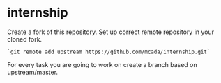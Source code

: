 # internship

Create a fork of this repository.
Set up correct remote repository in your cloned fork.

    `git remote add upstream https://github.com/mcada/internship.git`

For every task you are going to work on create a branch based on upstream/master.